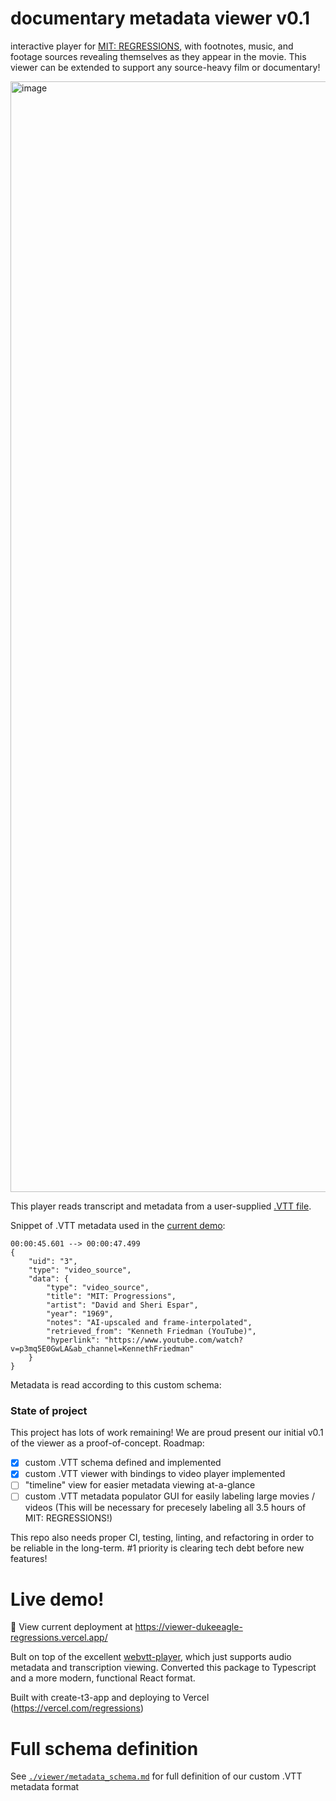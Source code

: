 # documentary metadata viewer v0.1
interactive player for [MIT: REGRESSIONS](https://regressions.net), with footnotes, music, and footage sources revealing themselves as they appear in the movie. This viewer can be extended to support any source-heavy film or documentary! 

<img width="1777" alt="image" src="https://user-images.githubusercontent.com/10426513/210282642-36142be5-a12c-4895-8cdf-a878e243cb81.png">


This player reads transcript and metadata from a user-supplied [.VTT file](https://www.w3.org/TR/webvtt1/).

Snippet of .VTT metadata used in the [current demo](https://viewer-dukeeagle-regressions.vercel.app/):

```vtt
00:00:45.601 --> 00:00:47.499
{
    "uid": "3",
    "type": "video_source",
    "data": {
        "type": "video_source",
        "title": "MIT: Progressions",
        "artist": "David and Sheri Espar",
        "year": "1969",
        "notes": "AI-upscaled and frame-interpolated",
        "retrieved_from": "Kenneth Friedman (YouTube)",
        "hyperlink": "https://www.youtube.com/watch?v=p3mq5E0GwLA&ab_channel=KennethFriedman"
    }
}
```

Metadata is read according to this custom schema:


### State of project

This project has lots of work remaining! We are proud present our initial v0.1 of the viewer as a proof-of-concept. Roadmap:
- [x] custom .VTT schema defined and implemented
- [x] custom .VTT viewer with bindings to video player implemented
- [ ] "timeline" view for easier metadata viewing at-a-glance
- [ ] custom .VTT metadata populator GUI for easily labeling large movies / videos (This will be necessary for precesely labeling all 3.5 hours of MIT: REGRESSIONS!)

This repo also needs proper CI, testing, linting, and refactoring in order to be reliable in the long-term. #1 priority is clearing tech debt before new features!

# Live demo!
🚀 View current deployment at https://viewer-dukeeagle-regressions.vercel.app/
 
Bult on top of the excellent [webvtt-player](https://github.com/umd-mith/webvtt-player), which just supports audio metadata and transcription viewing. Converted this package to Typescript and a more modern, functional React format.

Built with create-t3-app and deploying to Vercel (https://vercel.com/regressions)

# Full schema definition
See [`./viewer/metadata_schema.md`](https://github.com/mit-regressions/viewer/blob/main/viewer/metadata_schema.md) for full definition of our custom .VTT metadata format
